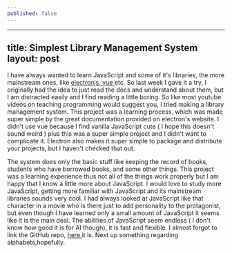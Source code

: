 ```yaml
---
published: false
---
```

---
title: Simplest Library Management System
layout: post
---
I have always wanted to learn JavaScript and some of it's libraries, the more mainstream ones, like <a href='https://www.electronjs.org/' target='_blank'>electronjs</a>,<a href='https://v3.vuejs.org/' target='_blank'> vue </a> etc. So last week I gave it a try, I originally had the idea to just read the docs and understand about them, but I am distracted easily and I find reading a little boring. So like most youtube videos on teaching programming would suggest you, I tried making a library management system. This project was a learning process, which was made super simple by the great documentation provided on electron's website. I didn't use vue because I find vanilla JavaScript cute ( I hope this doesn't sound weird ) plus this was a super simple project and I didn't want to complicate it. Electron also makes it super simple to package and distribute your projects, but I haven't checked that out.

The system does only the basic stuff like keeping the record of books, students who have borrowed books, and some other things. This project was a learning experience thus not all of the things work properly but I am happy that I know a little more about JavaScript. I would love to study more JavaScript, getting more familiar with JavaScript and its mainstream libraries sounds very cool. I had always looked at JavaScript like that character in a movie who is there just to add personality to the protagonist, but even though I have learned only a small amount of JavaScript it seems like it is the main deal. The abilities of JavaScript seem endless ( I don't know how good it is for AI though), it is fast and flexible. I almost forgot to link the GitHub repo, <a href='https://github.com/arogyad/simplelibrarymgmtsystem' target='_blank'> here </a> it is. Next up something regarding alphabets,hopefully.